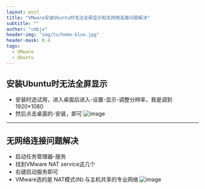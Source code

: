 ```yaml
---
layout: post
title: "VMware安装Ubuntu时无法全屏显示和无网络连接问题解决"
subtitle: ""
author: "cmbjx"
header-img: "img/tu/home-blue.jpg"
header-mask: 0.4
tags:
  - VMware
  - Ubuntu
---
```




## 安装Ubuntu时无法全屏显示
- 安装时选试用，进入桌面后进入-设置-显示-调整分辨率，我是调到1920*1080
- 然后点击桌面的-安装，即可
![image](https://img.oo.me.eu.org/2091k/image/main/blog/20241216185303_thfrl90a51.png)
---
## 无网络连接问题解决
- 启动任务管理器-服务
- 找到VMware NAT service这几个
- 右键启动服务即可
- VMware选的是 NAT模式(N):与主机共享的专业网络
![image](https://img.oo.me.eu.org/2091k/image/main/blog/20241216185703_8dt6qbidhn.png)

